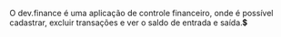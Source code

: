 O dev.finance é uma aplicação de controle financeiro, onde é possível cadastrar, excluir transações e ver o saldo de entrada e saída.💲


<!--<div align="center">

<img src="" width="700px" />

</div>-->  
  
  
